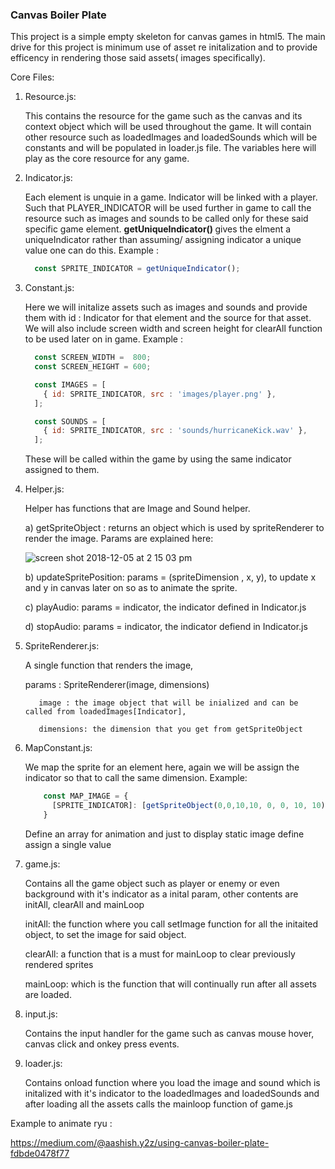 ### Canvas Boiler Plate

This project is a simple empty skeleton for canvas games in html5. The main drive for this project is minimum use of asset re initalization and to provide efficency in rendering those said assets( images specifically).


Core Files:

1) Resource.js:

      This contains the resource for the game such as the canvas and its context object which will be used throughout the game. It will contain other resource such as loadedImages and loadedSounds which will be constants and will be populated in loader.js file. The variables here will play as the core resource for any game.



2) Indicator.js:

      Each element is unquie in a game. Indicator will be linked with a player. Such that PLAYER_INDICATOR will be used further in game to call the resource such as images and sounds to be called only for these said specific game element. <b> getUniqueIndicator() </b> gives the elment a uniqueIndicator rather than assuming/ assigning indicator a unique value one can do this. Example :

      ```javascript
        const SPRITE_INDICATOR = getUniqueIndicator();
      ```

3) Constant.js:

      Here we will initalize assets such as images and sounds and provide them with id : Indicator for that element and the source for that asset. We will also include screen width and screen height for clearAll function to be used later on in game. Example :

      ```javascript
        const SCREEN_WIDTH =  800;
        const SCREEN_HEIGHT = 600;

        const IMAGES = [
          { id: SPRITE_INDICATOR, src : 'images/player.png' },
        ];

        const SOUNDS = [
          { id: SPRITE_INDICATOR, src : 'sounds/hurricaneKick.wav' },
        ];
      ```
      These will be called within the game by using the same indicator assigned to them.

4) Helper.js:

    Helper has functions that are Image and Sound helper.


      a) getSpriteObject : returns an object which is used by spriteRenderer to render the image.
      Params are explained here:

      ![screen shot 2018-12-05 at 2 15 03 pm](https://user-images.githubusercontent.com/12614476/49500186-330ce280-f898-11e8-8314-c53867d2e536.png)

      b) updateSpritePosition: params = (spriteDimension , x, y), to update x and y in canvas later on so as to animate the sprite.

      c) playAudio: params = indicator, the indicator defined in Indicator.js

      d) stopAudio: params = indicator, the indicator defiend in Indicator.js

5) SpriteRenderer.js:

      A single function that renders the image,

      params :  SpriteRenderer(image, dimensions)

          image : the image object that will be inialized and can be called from loadedImages[Indicator],

          dimensions: the dimension that you get from getSpriteObject



6) MapConstant.js:

      We map the sprite for an element here, again we will be assign the indicator so that to call the same dimension. Example:

    ```javascript
        const MAP_IMAGE = {
          [SPRITE_INDICATOR]: [getSpriteObject(0,0,10,10, 0, 0, 10, 10)],
        }

    ```
    Define an array for animation and just to display static image define assign a single value

7) game.js:

    Contains all the game object such as player or enemy or even background with it's indicator as a inital param, other contents are initAll, clearAll and mainLoop

    initAll: the function where you call setImage function for all the initaited object, to set the image for said object.

    clearAll: a function that is a must for mainLoop to clear previously rendered sprites

    mainLoop: which is the function that will continually run after all assets are loaded.

8) input.js:

    Contains the input handler for the game such as canvas mouse hover, canvas click and onkey press
    events.


9) loader.js:

    Contains onload function where you load the image and sound which is initalized with it's indicator to the loadedImages and loadedSounds and after loading all the assets calls the mainloop function of game.js


Example to animate ryu :


https://medium.com/@aashish.y2z/using-canvas-boiler-plate-fdbde0478f77
